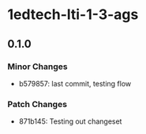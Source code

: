 # 1edtech-lti-1-3-ags

## 0.1.0

### Minor Changes

- b579857: last commit, testing flow

### Patch Changes

- 871b145: Testing out changeset
